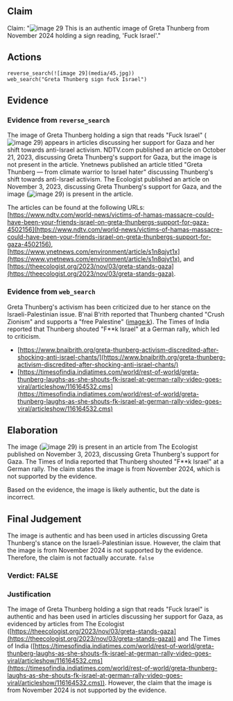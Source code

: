 ## Claim
Claim: "![image 29](media/45.jpg) This is an authentic image of Greta Thunberg from November 2024 holding a sign reading, 'Fuck Israel'."

## Actions
```
reverse_search(![image 29](media/45.jpg))
web_search("Greta Thunberg sign fuck Israel")
```

## Evidence
### Evidence from `reverse_search`
The image of Greta Thunberg holding a sign that reads "Fuck Israel" (![image 29](media/45.jpg)) appears in articles discussing her support for Gaza and her shift towards anti-Israel activism. NDTV.com published an article on October 21, 2023, discussing Greta Thunberg's support for Gaza, but the image is not present in the article. Ynetnews published an article titled "Greta Thunberg — from climate warrior to Israel hater" discussing Thunberg's shift towards anti-Israel activism. The Ecologist published an article on November 3, 2023, discussing Greta Thunberg's support for Gaza, and the image (![image 29](media/45.jpg)) is present in the article.

The articles can be found at the following URLs: [https://www.ndtv.com/world-news/victims-of-hamas-massacre-could-have-been-your-friends-israel-on-greta-thunbergs-support-for-gaza-4502156](https://www.ndtv.com/world-news/victims-of-hamas-massacre-could-have-been-your-friends-israel-on-greta-thunbergs-support-for-gaza-4502156), [https://www.ynetnews.com/environment/article/s1n8qjyt1x](https://www.ynetnews.com/environment/article/s1n8qjyt1x), and [https://theecologist.org/2023/nov/03/greta-stands-gaza](https://theecologist.org/2023/nov/03/greta-stands-gaza).


### Evidence from `web_search`
Greta Thunberg's activism has been criticized due to her stance on the Israeli-Palestinian issue. B'nai B'rith reported that Thunberg chanted "Crush Zionism" and supports a "free Palestine" (<image:k>). The Times of India reported that Thunberg shouted "F\*\*k Israel" at a German rally, which led to criticism.

*   [https://www.bnaibrith.org/greta-thunberg-activism-discredited-after-shocking-anti-israel-chants/](https://www.bnaibrith.org/greta-thunberg-activism-discredited-after-shocking-anti-israel-chants/)
*   [https://timesofindia.indiatimes.com/world/rest-of-world/greta-thunberg-laughs-as-she-shouts-fk-israel-at-german-rally-video-goes-viral/articleshow/116164532.cms](https://timesofindia.indiatimes.com/world/rest-of-world/greta-thunberg-laughs-as-she-shouts-fk-israel-at-german-rally-video-goes-viral/articleshow/116164532.cms)


## Elaboration
The image (![image 29](media/45.jpg)) is present in an article from The Ecologist published on November 3, 2023, discussing Greta Thunberg's support for Gaza. The Times of India reported that Thunberg shouted "F\*\*k Israel" at a German rally. The claim states the image is from November 2024, which is not supported by the evidence.

Based on the evidence, the image is likely authentic, but the date is incorrect.


## Final Judgement
The image is authentic and has been used in articles discussing Greta Thunberg's stance on the Israeli-Palestinian issue. However, the claim that the image is from November 2024 is not supported by the evidence. Therefore, the claim is not factually accurate. `false`

### Verdict: FALSE

### Justification
The image of Greta Thunberg holding a sign that reads "Fuck Israel" is authentic and has been used in articles discussing her support for Gaza, as evidenced by articles from The Ecologist ([https://theecologist.org/2023/nov/03/greta-stands-gaza](https://theecologist.org/2023/nov/03/greta-stands-gaza)) and The Times of India ([https://timesofindia.indiatimes.com/world/rest-of-world/greta-thunberg-laughs-as-she-shouts-fk-israel-at-german-rally-video-goes-viral/articleshow/116164532.cms](https://timesofindia.indiatimes.com/world/rest-of-world/greta-thunberg-laughs-as-she-shouts-fk-israel-at-german-rally-video-goes-viral/articleshow/116164532.cms)). However, the claim that the image is from November 2024 is not supported by the evidence.
